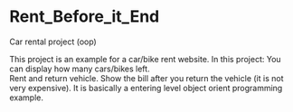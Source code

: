 # Rent_Before_it_End
 Car rental project (oop)

This project is an example for a car/bike rent website.
In this project:
You can display how many cars/bikes left.  
Rent and return vehicle. 
Show the bill after you return the vehicle (it is not very expensive). 
It is basically a entering level object orient programming example. 
